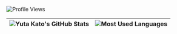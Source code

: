 ![Profile Views](https://komarev.com/ghpvc/?username=yk4to&style=for-the-badge&abbreviated=true)

| <img align="center" src="https://github-readme-stats.vercel.app/api?username=yk4to&theme=default&show_icons=true&hide_border=true&count_private=true" alt="Yuta Kato's GitHub Stats"> | <img align="center" src="https://github-readme-stats.vercel.app/api/top-langs/?username=yk4to&theme=default&show_icons=true&hide_border=true&layout=compact" alt="Most Used Languages"> |
| --- | --- |